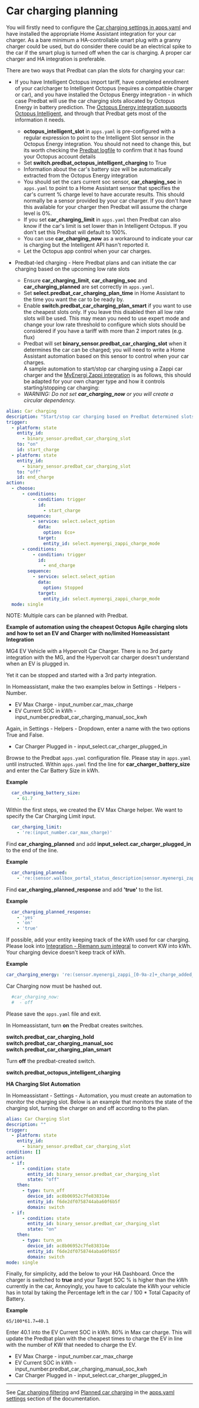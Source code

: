 # Car charging planning

You will firstly need to configure the [Car charging settings in apps.yaml](apps-yaml.md#car-charging-integration)
and have installed the appropriate Home Assistant integration for your car charger.
As a bare minimum a HA-controllable smart plug with a granny charger could be used,
but do consider there could be an electrical spike to the car if the smart plug is turned off when the car is charging. A proper car charger and HA integration is preferable.

There are two ways that Predbat can plan the slots for charging your car:

- If you have Intelligent Octopus import tariff, have completed enrollment of your car/charger to Intelligent Octopus (requires a compatible charger or car),
and you have installed the Octopus Energy integration - in which case Predbat will use the car charging slots allocated by Octopus Energy in battery prediction.
The [Octopus Energy integration supports Octopus Intelligent](https://bottlecapdave.github.io/HomeAssistant-OctopusEnergy/entities/intelligent/),
and through that Predbat gets most of the information it needs.
    - **octopus_intelligent_slot** in `apps.yaml` is pre-configured with a regular expression to point to the Intelligent Slot sensor in the Octopus Energy integration.
You should not need to change this, but its worth checking the [Predbat logfile](output-data.md#predbat-logfile) to confirm that it has found your Octopus account details
    - Set **switch.predbat_octopus_intelligent_charging** to True
    - Information about the car's battery size will be automatically extracted from the Octopus Energy integration
    - You should set the cars current soc sensor, **car_charging_soc** in `apps.yaml` to point to a Home Assistant sensor
    that specifies the car's current % charge level to have accurate results. This should normally be a sensor provided by your car charger.
    If you don't have this available for your charger then Predbat will assume the charge level is 0%.
    - If you set **car_charging_limit** in `apps.yaml` then Predbat can also know if the car's limit is set lower than in Intelligent Octopus.
    If you don't set this Predbat will default to 100%.
    - You can use **car_charging_now** as a workaround to indicate your car is charging but the Intelligent API hasn't reported it.
    - Let the Octopus app control when your car charges.

- Predbat-led charging - Here Predbat plans and can initiate the car charging based on the upcoming low rate slots
    - Ensure **car_charging_limit**, **car_charging_soc** and **car_charging_planned** are set correctly in `apps.yaml`.
    - Set **select.predbat_car_charging_plan_time** in Home Assistant to the time you want the car to be ready by.
    - Enable **switch.predbat_car_charging_plan_smart** if you want to use the cheapest slots only.
    If you leave this disabled then all low rate slots will be used. This may mean you need to use expert mode and change your low rate
    threshold to configure which slots should be considered if you have a tariff with more than 2 import rates (e.g. flux)
    - Predbat will set **binary_sensor.predbat_car_charging_slot** when it determines the car can be charged;
    you will need to write a Home Assistant automation based on this sensor to control when your car charges.<BR>
    A sample automation to start/stop car charging using a Zappi car charger and the [MyEnergi Zappi integration](https://github.com/CJNE/ha-myenergi) is as follows,
    this should be adapted for your own charger type and how it controls starting/stopping car charging:
    - _WARNING: Do not set **car_charging_now** or you will create a circular dependency._

```yaml
alias: Car charging
description: "Start/stop car charging based on Predbat determined slots"
trigger:
  - platform: state
    entity_id:
      - binary_sensor.predbat_car_charging_slot
    to: "on"
    id: start_charge
  - platform: state
    entity_id:
      - binary_sensor.predbat_car_charging_slot
    to: "off"
    id: end_charge
action:
  - choose:
      - conditions:
          - condition: trigger
            id:
              - start_charge
        sequence:
          - service: select.select_option
            data:
              option: Eco+
            target:
              entity_id: select.myenergi_zappi_charge_mode
      - conditions:
          - condition: trigger
            id:
              - end_charge
        sequence:
          - service: select.select_option
            data:
              option: Stopped
            target:
              entity_id: select.myenergi_zappi_charge_mode
  mode: single
```

NOTE: Multiple cars can be planned with Predbat.

**Example of automation using the cheapest Octopus Agile charging slots and how to set an EV and Charger with no/limited Homeassistant Integration**

 MG4 EV Vehicle with a Hypervolt Car Charger. There is no 3rd party integration with the MG, and the Hypervolt car charger doesn't understand when an EV is plugged in.

Yet it can be stopped and started with a 3rd party integration.

In Homeassistant, make the two examples below in Settings - Helpers - Number.

- EV Max Charge - input_number.car_max_charge
- EV Current SOC in kWh - input_number.predbat_car_charging_manual_soc_kwh

Again, in Settings - Helpers - Dropdown, enter a name with the two options True and False.

- Car Charger Plugged in -  input_select.car_charger_plugged_in

Browse to the Predbat `apps.yaml` configuration file. Please stay in `apps.yaml` until instructed.
Within `apps.yaml` find the line for **car_charger_battery_size** and enter the Car Battery Size in kWh.

**Example**

```yaml
  car_charging_battery_size:
    - 61.7
```

Within the first steps, we created the EV Max Charge helper. We want to specify the Car Charging Limit input.

```yaml
  car_charging_limit:
    - 're:(input_number.car_max_charge)'
```

Find **car_charging_planned** and add **input_select.car_charger_plugged_in** to the end of the line.

**Example**

```yaml
  car_charging_planned:
    - 're:(sensor.wallbox_portal_status_description|sensor.myenergi_zappi_[0-9a-z]+_plug_status|input_select.car_charger_plugged_in)'
```

Find **car_charging_planned_response** and add
**'true'** to the list.

**Example**

```yaml
  car_charging_planned_response:
    - 'yes'
    - 'on'
    - 'true'
```

If possible, add your entity keeping track of the kWh used for car charging. Please look into [Integration - Riemann sum integral](URL) to convert KW into kWh.
Your charging device doesn't keep track of kWh.

**Example**

```yaml
car_charging_energy: 're:(sensor.myenergi_zappi_[0-9a-z]+_charge_added_session|sensor.wallbox_portal_added_energy|sensor.mixergy_electricity_used|**sensor.car_energy_left**|sensor.pvd_immersion_load_total_diverted)'
```

Car Charging now must be hashed out.

```yaml
  #car_charging_now:
  #  - off
```

Please save the `apps.yaml` file and exit.

In Homeassistant, turn **on** the Predbat creates switches.

**switch.predbat_car_charging_hold**
**switch.predbat_car_charging_manual_soc**
**switch.predbat_car_charging_plan_smart**

Turn **off** the predbat-created switch.

**switch.predbat_octopus_intelligent_charging**

**HA Charging Slot Automation**

In Homeassistant - Settings - Automation, you must create an automation to monitor the charging slot.
Below is an example that monitors the state of the charging slot, turning the charger on and off according to the plan.

```yaml
alias: Car Charging Slot
description: ""
trigger:
  - platform: state
    entity_id:
      - binary_sensor.predbat_car_charging_slot
condition: []
action:
  - if:
      - condition: state
        entity_id: binary_sensor.predbat_car_charging_slot
        state: "off"
    then:
      - type: turn_off
        device_id: ac8b06952c7fe838314e
        entity_id: f6de2df0758744aba60f6b5f
        domain: switch
  - if:
      - condition: state
        entity_id: binary_sensor.predbat_car_charging_slot
        state: "on"
    then:
      - type: turn_on
        device_id: ac8b06952c7fe838314e
        entity_id: f6de2df0758744aba60f6b5f
        domain: switch
mode: single
```

Finally, for simplicity, add the below to your HA Dashboard. Once the charger is switched to  **true** and your Target SOC % is higher than the kWh currently in the car,
Annoyingly, you have to calculate the kWh your vehicle has in total by taking the Percentage left in the car / 100 * Total Capacity of Battery.

**Example**

```text
65/100*61.7=40.1
```

Enter 40.1 into the EV Current SOC in kWh. 80% in Max car charge.
This will update the Predbat plan  with the cheapest times to charge the EV in line with the number of KW that needed to charge the EV.

- EV Max Charge - input_number.car_max_charge
- EV Current SOC in kWh - input_number.predbat_car_charging_manual_soc_kwh
- Car Charger Plugged in -  input_select.car_charger_plugged_in

---

See [Car charging filtering](apps-yaml.md#car-charging-filtering) and [Planned car charging](apps-yaml.md#planned-car-charging)
in the [apps.yaml settings](apps-yaml.md) section of the documentation.
